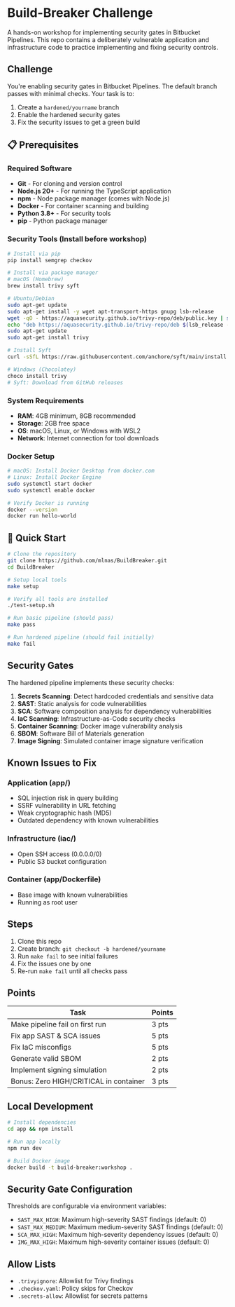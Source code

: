 # Build-Breaker Challenge

A hands-on workshop for implementing security gates in Bitbucket Pipelines. This repo contains a deliberately vulnerable application and infrastructure code to practice implementing and fixing security controls.

##  Challenge

You're enabling security gates in Bitbucket Pipelines. The default branch passes with minimal checks. Your task is to:

1. Create a `hardened/yourname` branch
2. Enable the hardened security gates
3. Fix the security issues to get a green build

## 📋 Prerequisites

### Required Software
- **Git** - For cloning and version control
- **Node.js 20+** - For running the TypeScript application
- **npm** - Node package manager (comes with Node.js)
- **Docker** - For container scanning and building
- **Python 3.8+** - For security tools
- **pip** - Python package manager

### Security Tools (Install before workshop)
```bash
# Install via pip
pip install semgrep checkov

# Install via package manager
# macOS (Homebrew)
brew install trivy syft

# Ubuntu/Debian
sudo apt-get update
sudo apt-get install -y wget apt-transport-https gnupg lsb-release
wget -qO - https://aquasecurity.github.io/trivy-repo/deb/public.key | sudo apt-key add -
echo "deb https://aquasecurity.github.io/trivy-repo/deb $(lsb_release -sc) main" | sudo tee -a /etc/apt/sources.list.d/trivy.list
sudo apt-get update
sudo apt-get install trivy

# Install Syft
curl -sSfL https://raw.githubusercontent.com/anchore/syft/main/install.sh | sh -s -- -b /usr/local/bin

# Windows (Chocolatey)
choco install trivy
# Syft: Download from GitHub releases
```

### System Requirements
- **RAM**: 4GB minimum, 8GB recommended
- **Storage**: 2GB free space
- **OS**: macOS, Linux, or Windows with WSL2
- **Network**: Internet connection for tool downloads

### Docker Setup
```bash
# macOS: Install Docker Desktop from docker.com
# Linux: Install Docker Engine
sudo systemctl start docker
sudo systemctl enable docker

# Verify Docker is running
docker --version
docker run hello-world
```

## 🚀 Quick Start

```bash
# Clone the repository
git clone https://github.com/mlnas/BuildBreaker.git
cd BuildBreaker

# Setup local tools
make setup

# Verify all tools are installed
./test-setup.sh

# Run basic pipeline (should pass)
make pass

# Run hardened pipeline (should fail initially)
make fail
```

##  Security Gates

The hardened pipeline implements these security checks:

1. **Secrets Scanning**: Detect hardcoded credentials and sensitive data
2. **SAST**: Static analysis for code vulnerabilities
3. **SCA**: Software composition analysis for dependency vulnerabilities
4. **IaC Scanning**: Infrastructure-as-Code security checks
5. **Container Scanning**: Docker image vulnerability analysis
6. **SBOM**: Software Bill of Materials generation
7. **Image Signing**: Simulated container image signature verification

##  Known Issues to Fix

### Application (app/)
- SQL injection risk in query building
- SSRF vulnerability in URL fetching
- Weak cryptographic hash (MD5)
- Outdated dependency with known vulnerabilities

### Infrastructure (iac/)
- Open SSH access (0.0.0.0/0)
- Public S3 bucket configuration

### Container (app/Dockerfile)
- Base image with known vulnerabilities
- Running as root user

## Steps

1. Clone this repo
2. Create branch: `git checkout -b hardened/yourname`
3. Run `make fail` to see initial failures
4. Fix the issues one by one
5. Re-run `make fail` until all checks pass

## Points

| Task | Points |
|------|---------|
| Make pipeline fail on first run | 3 pts |
| Fix app SAST & SCA issues | 5 pts |
| Fix IaC misconfigs | 5 pts |
| Generate valid SBOM | 2 pts |
| Implement signing simulation | 2 pts |
| Bonus: Zero HIGH/CRITICAL in container | 3 pts |

## Local Development

```bash
# Install dependencies
cd app && npm install

# Run app locally
npm run dev

# Build Docker image
docker build -t build-breaker:workshop .
```

##  Security Gate Configuration

Thresholds are configurable via environment variables:

- `SAST_MAX_HIGH`: Maximum high-severity SAST findings (default: 0)
- `SAST_MAX_MEDIUM`: Maximum medium-severity SAST findings (default: 0)
- `SCA_MAX_HIGH`: Maximum high-severity dependency issues (default: 0)
- `IMG_MAX_HIGH`: Maximum high-severity container issues (default: 0)

## Allow Lists

- `.trivyignore`: Allowlist for Trivy findings
- `.checkov.yaml`: Policy skips for Checkov
- `.secrets-allow`: Allowlist for secrets patterns

